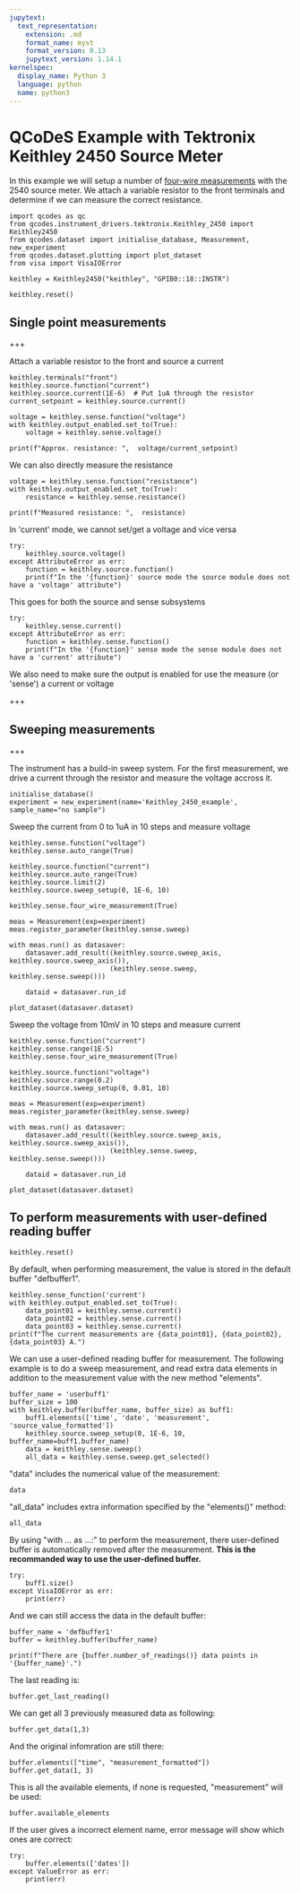 ```yaml
---
jupytext:
  text_representation:
    extension: .md
    format_name: myst
    format_version: 0.13
    jupytext_version: 1.14.1
kernelspec:
  display_name: Python 3
  language: python
  name: python3
---
```


# QCoDeS Example with Tektronix Keithley 2450 Source Meter

In this example we will setup a number of [four-wire measurements](https://en.wikipedia.org/wiki/Four-terminal_sensing) with the 2540 source meter. We attach a variable resistor to the front terminals and determine if we can measure the correct resistance.

```{code-cell} ipython3
import qcodes as qc 
from qcodes.instrument_drivers.tektronix.Keithley_2450 import Keithley2450
from qcodes.dataset import initialise_database, Measurement, new_experiment
from qcodes.dataset.plotting import plot_dataset
from visa import VisaIOError
```

```{code-cell} ipython3
keithley = Keithley2450("keithley", "GPIB0::18::INSTR")
```

```{code-cell} ipython3
keithley.reset()
```

## Single point measurements 

+++

Attach a variable resistor to the front and source a current 

```{code-cell} ipython3
keithley.terminals("front")
keithley.source.function("current")
keithley.source.current(1E-6)  # Put 1uA through the resistor 
current_setpoint = keithley.source.current()

voltage = keithley.sense.function("voltage")
with keithley.output_enabled.set_to(True):
    voltage = keithley.sense.voltage()

print(f"Approx. resistance: ",  voltage/current_setpoint)
```

We can also directly measure the resistance

```{code-cell} ipython3
voltage = keithley.sense.function("resistance")
with keithley.output_enabled.set_to(True):
    resistance = keithley.sense.resistance()

print(f"Measured resistance: ",  resistance)
```

In 'current' mode, we cannot set/get a voltage and vice versa

```{code-cell} ipython3
try: 
    keithley.source.voltage()
except AttributeError as err: 
    function = keithley.source.function()
    print(f"In the '{function}' source mode the source module does not have a 'voltage' attribute")
```

This goes for both the source and sense subsystems 

```{code-cell} ipython3
try: 
    keithley.sense.current()
except AttributeError as err:
    function = keithley.sense.function()
    print(f"In the '{function}' sense mode the sense module does not have a 'current' attribute")
```

We also need to make sure the output is enabled for use the measure (or 'sense') a current or voltage 

+++

## Sweeping measurements 

+++

The instrument has a build-in sweep system. For the first measurement, we drive a current through the resistor and measure the voltage accross it. 

```{code-cell} ipython3
initialise_database()
experiment = new_experiment(name='Keithley_2450_example', sample_name="no sample")
```

Sweep the current from 0 to 1uA in 10 steps and measure voltage

```{code-cell} ipython3
keithley.sense.function("voltage")
keithley.sense.auto_range(True)

keithley.source.function("current")
keithley.source.auto_range(True)
keithley.source.limit(2)
keithley.source.sweep_setup(0, 1E-6, 10)

keithley.sense.four_wire_measurement(True)
```

```{code-cell} ipython3
meas = Measurement(exp=experiment)
meas.register_parameter(keithley.sense.sweep)

with meas.run() as datasaver:
    datasaver.add_result((keithley.source.sweep_axis, keithley.source.sweep_axis()),
                         (keithley.sense.sweep, keithley.sense.sweep()))

    dataid = datasaver.run_id

plot_dataset(datasaver.dataset)
```

Sweep the voltage from 10mV in 10 steps and measure current 

```{code-cell} ipython3
keithley.sense.function("current")
keithley.sense.range(1E-5)
keithley.sense.four_wire_measurement(True)

keithley.source.function("voltage")
keithley.source.range(0.2)
keithley.source.sweep_setup(0, 0.01, 10)
```

```{code-cell} ipython3
meas = Measurement(exp=experiment)
meas.register_parameter(keithley.sense.sweep)

with meas.run() as datasaver:
    datasaver.add_result((keithley.source.sweep_axis, keithley.source.sweep_axis()),
                         (keithley.sense.sweep, keithley.sense.sweep()))

    dataid = datasaver.run_id

plot_dataset(datasaver.dataset)
```

## To perform measurements with user-defined reading buffer

```{code-cell} ipython3
keithley.reset()
```

By default, when performing measurement, the value is stored in the default buffer "defbuffer1".

```{code-cell} ipython3
keithley.sense_function('current')
with keithley.output_enabled.set_to(True):
    data_point01 = keithley.sense.current()
    data_point02 = keithley.sense.current()
    data_point03 = keithley.sense.current()
print(f"The current measurements are {data_point01}, {data_point02}, {data_point03} A.")
```

We can use a user-defined reading buffer for measurement. The following example is to do a sweep measurement, and read extra data elements in addition to the measurement value with the new method "elements".

```{code-cell} ipython3
buffer_name = 'userbuff1'
buffer_size = 100
with keithley.buffer(buffer_name, buffer_size) as buff1:
    buff1.elements(['time', 'date', 'measurement', 'source_value_formatted'])
    keithley.source.sweep_setup(0, 1E-6, 10, buffer_name=buff1.buffer_name)
    data = keithley.sense.sweep()
    all_data = keithley.sense.sweep.get_selected()
```

"data" includes the numerical value of the measurement:

```{code-cell} ipython3
data
```

"all_data" includes extra information specified by the "elements()" method:

```{code-cell} ipython3
all_data
```

By using "with ... as ...:" to perform the measurement, there user-defined buffer is automatically removed after the measurement. **This is the recommanded way to use the user-defined buffer.**

```{code-cell} ipython3
try:
    buff1.size()
except VisaIOError as err:
    print(err)
```

And we can still access the data in the default buffer:

```{code-cell} ipython3
buffer_name = 'defbuffer1'
buffer = keithley.buffer(buffer_name)
```

```{code-cell} ipython3
print(f"There are {buffer.number_of_readings()} data points in '{buffer_name}'.")
```

The last reading is:

```{code-cell} ipython3
buffer.get_last_reading()
```

We can get all 3 previously measured data as following:

```{code-cell} ipython3
buffer.get_data(1,3)
```

And the original infomration are still there:

```{code-cell} ipython3
buffer.elements(["time", "measurement_formatted"])
buffer.get_data(1, 3)
```

This is all the available elements, if none is requested, "measurement" will be used:

```{code-cell} ipython3
buffer.available_elements
```

If the user gives a incorrect element name, error message will show which ones are correct:

```{code-cell} ipython3
try:
    buffer.elements(['dates'])
except ValueError as err:
    print(err)
    
```

```{code-cell} ipython3

```

